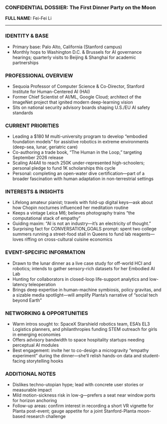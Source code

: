 ### CONFIDENTIAL DOSSIER: The First Dinner Party on the Moon

**FULL NAME:** Fei-Fei Li

---
### IDENTITY & BASE
- Primary base: Palo Alto, California (Stanford campus)
- Monthly hops to Washington D.C. & Brussels for AI governance hearings; quarterly visits to Beijing & Shanghai for academic partnerships

### PROFESSIONAL OVERVIEW
- Sequoia Professor of Computer Science & Co-Director, Stanford Institute for Human-Centered AI (HAI)
- Former Chief Scientist of AI/ML, Google Cloud; architect of the ImageNet project that ignited modern deep-learning vision
- Sits on national security advisory boards shaping U.S./EU AI safety standards

### CURRENT PRIORITIES
- Leading a $180 M multi-university program to develop “embodied foundation models” for assistive robotics in extreme environments (deep-sea, lunar, geriatric care)
- Co-authoring a trade book, “The Human in the Loop,” targeting September 2026 release
- Scaling AI4All to reach 250K under-represented high-schoolers; personal pledge to fund 1K scholarships this cycle
- Personal: completing an open-water dive certification—part of a broader fascination with human adaptation in non-terrestrial settings

### INTERESTS & INSIGHTS
- Lifelong amateur pianist; travels with fold-up digital keys—ask about how Chopin nocturnes influenced her meditation routine
- Keeps a vintage Leica M6; believes photography trains “the computational stack of empathy”
- Guiding maxim: “AI is not an industry—it’s an electricity of thought.”  
- Surprising fact for CONVERSATION_GOALS prompt: spent two college summers running a street-food stall in Queens to fund lab reagents—loves riffing on cross-cultural cuisine economics

### EVENT-SPECIFIC INFORMATION
- Drawn to the lunar dinner as a live case study for off-world HCI and robotics; intends to gather sensory-rich datasets for her Embodied AI Lab
- Hunting for collaborators in closed-loop life-support analytics and low-latency teleoperation
- Brings deep expertise in human-machine symbiosis, policy gravitas, and a sizable media spotlight—will amplify Planta’s narrative of “social tech beyond Earth”

### NETWORKING & OPPORTUNITIES
- Warm intros sought to: SpaceX Starshield robotics team, ESA’s EL3 Logistics planners, and philanthropies funding STEM outreach for girls in emerging economies
- Offers advisory bandwidth to space hospitality startups needing perceptual AI modules
- Best engagement: invite her to co-design a microgravity “empathy experiment” during the dinner—she’ll relish hands-on data and student-facing storytelling hooks

### ADDITIONAL NOTES
- Dislikes techno-utopian hype; lead with concrete user stories or measurable impact
- Mild motion-sickness risk in low-g—prefers a seat near window ports for horizon anchoring
- Follow-up areas: confirm interest in recording a short VR vignette for Planta post-event; gauge appetite for a joint Stanford-Planta moon-based research challenge